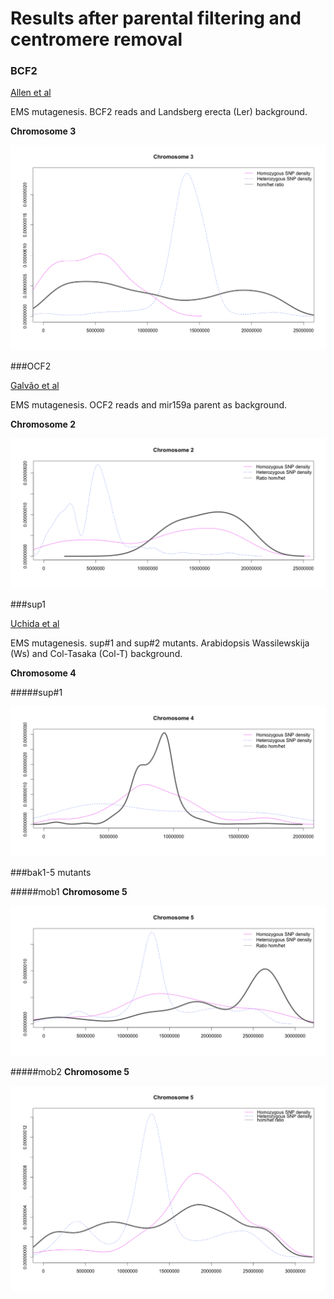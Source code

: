 Results after parental filtering and centromere removal
====

### BCF2 

[Allen et al](http://www.ncbi.nlm.nih.gov/pmc/articles/PMC3772335/#SM3)

EMS mutagenesis. BCF2 reads and Landsberg erecta (Ler) background. 

**Chromosome 3**

![Image](BCF2/BCF2_chromosome3/Interesting_3/Rplot.withratio.png)

###OCF2 

[Galvão et al](http://onlinelibrary.wiley.com/doi/10.1111/j.1365-313X.2012.04993.x/full#ss9)

EMS mutagenesis. OCF2 reads and  mir159a parent as background. 

**Chromosome 2**

![Image](OCF2/chromosome2/Interesting_2/Rplot.ratio_nocen.png)


###sup1

[Uchida et al](http://pcp.oxfordjournals.org/content/52/4/716.long)

EMS mutagenesis. sup#1 and sup#2 mutants. Arabidopsis Wassilewskija (Ws) and Col-Tasaka (Col-T) background. 

**Chromosome 4**

#####sup#1

![Image](Aw_sup1-2/Variant_calling/sup1_2_4/Rplot.withratio.png)

###bak1-5 mutants

#####mob1
**Chromosome 5**

![Image](m_mutants/B_chromosome5/Interesting_5/Rplot.withratio.png)

#####mob2
**Chromosome 5**

![Image](m_mutants/C_chromosome5/Interesting_5/Rplot.withratio.png)






